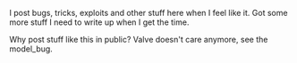 I post bugs, tricks, exploits and other stuff here when I feel like it. Got some more stuff I need to write up when I get the time.

Why post stuff like this in public? Valve doesn't care anymore, see the model_bug.